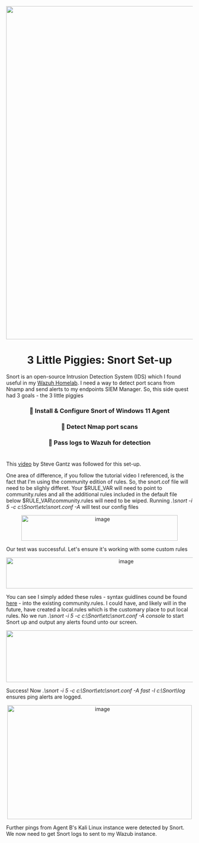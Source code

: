 <div align="center">
  <img width="1600" height="900" alt="image" src="https://github.com/user-attachments/assets/dc910c3d-7ac0-40c6-ba29-db419d9a0c94" />
  <h1>
    3 Little Piggies: Snort Set-up
  </h1>
</div>

Snort is an open-source Intrusion Detection System (IDS) which I found useful in my <a href="https://github.com/jacobbria/Homelab-SIEM.Hazah-Wazh/tree/main">Wazuh Homelab</a>.
I need a way to detect port scans from Nnamp and send alerts to my endpoints SIEM Manager. So, this side quest had 3 goals - the  3 little piggies
 <div align="center">
  <h3>🐷 Install & Configure Snort of Windows 11 Agent</h3>
  <h3>🐷 Detect Nmap port scans</h3>
  <h3>🐷 Pass logs to Wazuh for detection </h3>
 </div>

<h1> </h1>
This <a href="https://www.youtube.com/watch?v=RwWM0srLSg0&list=PLO0SXQmz3ypmofNFSPnRR7JbJmwvJPSWM&index=2">video</a> by Steve Gantz was followed for this set-up.


One area of difference, if you follow the tutorial video I referenced, is the fact that I'm using the community edition of rules. So, the snort.cof file will need
to be slighly differet. Your $RULE_VAR will need to point to community.rules and all the additional rules included in the default file below $RULE_VAR\community.rules
will need to be wiped. 
Running <i>.\snort -i 5 -c c:\Snort\etc\snort.conf -A </i> will test our config files

<div align="center">
  <img width="422" height="69" alt="image" src="https://github.com/user-attachments/assets/b1b99628-97a6-4522-b2da-a573b87a1e1f" />
</div>

Our test was successful. Let's ensure it's working with some custom rules

<div align="center">
  <img width="632" height="84" alt="image" src="https://github.com/user-attachments/assets/2e81ec95-8e8f-4b12-b588-e8fa4b1df06a" />
</div>

You can see I simply added these rules - syntax guidlines cound be found <a href="https://docs.snort.org/rules/">here</a> - into the existing community.rules. I
could have, and likely will in the future, have created a local.rules which is the customary place to put local rules. 
No we run <i> .\snort -i 5 -c c:\Snort\etc\snort.conf -A console </i> to start Snort up and output any alerts found unto our screen. 

<div align="center">
<img width="1455" height="140" alt="image" src="https://github.com/user-attachments/assets/aacf7e21-fdb4-48ce-b8b9-e8e7e509cee6" />
</div>

Success! Now <i>.\snort -i 5 -c c:\Snort\etc\snort.conf -A fast -l c:\Snort\log</i> ensures ping alerts are logged.
<div align="center">
<img width="498" height="308" alt="image" src="https://github.com/user-attachments/assets/6a9d7fdb-63a1-47c2-9ae8-f60a5d44cb11" />
</div>

Further pings from Agent B's Kali Linux instance were detected by Snort. We now need to get Snort logs to sent to my Wazub instance.
